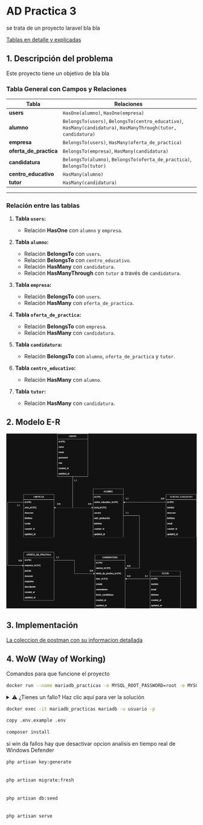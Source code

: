 
# AD Practica 3
se trata de un proyecto laravel bla bla 



[Tablas en detalle y explicadas](docs/Tablas.md)
<br>
## 1. Descripción del problema


Este proyecto tiene un objetivo de bla bla   
### Tabla General con Campos y Relaciones

| Tabla                  | Relaciones                                     |
|------------------------|----------------------------------------------------------|
| **users**             | `HasOne(alumno)`, `HasOne(empresa)`               |
| **alumno**            | `BelongsTo(users)`, `BelongsTo(centro_educativo)`, `HasMany(candidatura)`, `HasManyThrough(tutor, candidatura)` |
| **empresa**           | `BelongsTo(users)`, `HasMany(oferta_de_practica)` |
| **oferta_de_practica**| `BelongsTo(empresa)`, `HasMany(candidatura)`      |
| **candidatura**       | `BelongsTo(alumno)`, `BelongsTo(oferta_de_practica)`, `BelongsTo(tutor)` |
| **centro_educativo**  | `HasMany(alumno)`                               |
| **tutor**             | `HasMany(candidatura)`                          |


---

### Relación entre las tablas

1. **Tabla `users`:**
   - Relación **HasOne** con `alumno` y `empresa`.

2. **Tabla `alumno`:**
   - Relación **BelongsTo** con `users`.
   - Relación **BelongsTo** con `centro_educativo`.
   - Relación **HasMany** con `candidatura`.
   - Relación **HasManyThrough** con `tutor` a través de `candidatura`.

3. **Tabla `empresa`:**
   - Relación **BelongsTo** con `users`.
   - Relación **HasMany** con `oferta_de_practica`.

4. **Tabla `oferta_de_practica`:**
   - Relación **BelongsTo** con `empresa`.
   - Relación **HasMany** con `candidatura`.

5. **Tabla `candidatura`:**
   - Relación **BelongsTo** con `alumno`, `oferta_de_practica` y `tutor`.

6. **Tabla `centro_educativo`:**
   - Relación **HasMany** con `alumno`.

7. **Tabla `tutor`:**
   - Relación **HasMany** con `candidatura`.



## 2. Modelo E-R

![Imagen de Modelo E-R](docs/MER.jpg)




## 3. Implementación


[La coleccion de postman con su informacion detallada](docs/Postman.md)



## 4. WoW (Way of Working)
Comandos para que funcione el proyecto 



```bash
docker run --name mariadb_practicas -e MYSQL_ROOT_PASSWORD=root -e MYSQL_DATABASE=practicas -e MYSQL_USER=usuario -e MYSQL_PASSWORD=pepe123 -p 3306:3306 -d mariadb:latest
  ```
<details>

  <summary>⚠️ ¿Tienes un fallo? Haz clic aquí para ver la solución</summary>

   ---
si el puerto esta ocupado se puede cambiar el puerto de escucha o detener el proceso que ocupa el puerto
para detenerlo en windows 

  **Posibles soluciones:**
  - Asegúrate de haber instalado todas las dependencias con `npm install`.
  - Revisa que el archivo `.env` esté correctamente configurado.
  - Reinicia el servidor con `npm run dev`.
Encuentra el id del proceso
```bash
netstat -ano | findstr 3306
  ```
Detiene el proceso
```bash
Stop-Process -Id NumeroID
  ```
  
 ---
 
</details>


```bash
docker exec -it mariadb_practicas mariadb -u usuario -p
  ```

```bash
copy .env.example .env
  ```



```bash
composer install
  ```
si win da fallos hay que desactivar opcion analisis en tiempo real de Windows Defender


```bash
php artisan key:generate
  ```

```bash

php artisan migrate:fresh
  ```
```bash

php artisan db:seed
  ```
```bash

php artisan serve
  ```



























